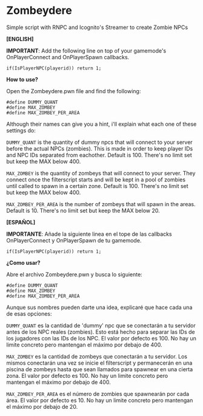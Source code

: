 # Zombeydere
Simple script with RNPC and Icognito's Streamer to create Zombie NPCs

**[ENGLISH]**

**IMPORTANT**: Add the following line on top of your gamemode's OnPlayerConnect and OnPlayerSpawn callbacks.

`if(IsPlayerNPC(playerid)) return 1;`

**How to use?**

Open the Zombeydere.pwn file and find the following:

```
#define DUMMY_QUANT
#define MAX_ZOMBEY
#define MAX_ZOMBEY_PER_AREA
```

Although their names can give you a hint, i'll explain what each one of these settings do:

`DUMMY_QUANT` is the quantity of dummy npcs that will connect to your server before the actual NPCs (zombies). This is made in order to keep player IDs and NPC IDs separated from eachother. Default is 100. There's no limit set but keep the MAX below 400.

`MAX_ZOMBEY` is the quantity of zombeys that will connect to your server. They connect once the filterscript starts and will be kept in a pool of zombies until called to spawn in a certain zone. Default is 100. There's no limit set but keep the MAX below 400.

`MAX_ZOMBEY_PER_AREA` is the number of zombeys that will spawn in the areas. Default is 10. There's no limit set but keep the MAX below 20.

**[ESPAÑOL]**

**IMPORTANTE**: Añade la siguiente linea en el tope de las callbacks OnPlayerConnect y OnPlayerSpawn de tu gamemode.

`if(IsPlayerNPC(playerid)) return 1;`

**¿Como usar?**

Abre el archivo Zombeydere.pwn y busca lo siguiente:

```
#define DUMMY_QUANT
#define MAX_ZOMBEY
#define MAX_ZOMBEY_PER_AREA
```

Aunque sus nombres pueden darte una idea, explicaré que hace cada una de esas opciones:

`DUMMY_QUANT` es la cantidad de 'dummy' npc que se conectarán a tu servidor antes de los NPC reales (zombies). Esto está hecho para separar las IDs de los jugadores con las IDs de los NPC. El valor por defecto es 100. No hay un limite concreto pero mantengan el máximo por debajo de 400.

`MAX_ZOMBEY` es la cantidad de zombeys que conectarán a tu servidor. Los mismos conectarán una vez se inicie el filterscript y permanecerán en una piscina de zombeys hasta que sean llamados para spawnear en una cierta zona. El valor por defecto es 100. No hay un limite concreto pero mantengan el máximo por debajo de 400.

`MAX_ZOMBEY_PER_AREA` es el número de zombies que spawnearán por cada área. El valor por defecto es 10. No hay un limite concreto pero mantengan el máximo por debajo de 20.
